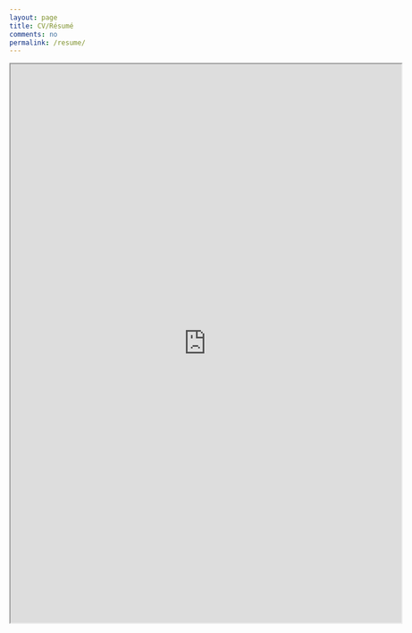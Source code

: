 ```yaml
---
layout: page
title: CV/Résumé
comments: no
permalink: /resume/
---
```


<iframe src="https://drive.google.com/file/d/0B1jXoaQhrGcteE1GV29JWXRqelE/preview" width="700" height="1000"></iframe>

